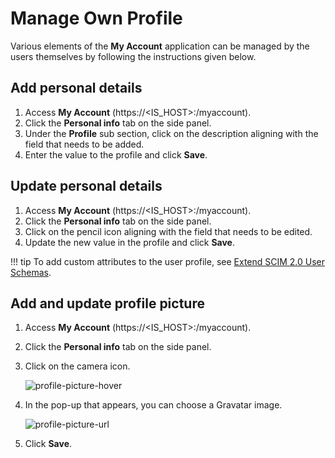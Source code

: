 # Manage Own Profile

Various elements of the **My Account** application can be managed by the users themselves by following the instructions given below.

## Add personal details

1. Access **My Account** (https://<IS_HOST>:<PORT>/myaccount).
2. Click the **Personal info** tab on the side panel.
3. Under the **Profile** sub section, click on the description aligning with the field that needs to be added.
4. Enter the value to the profile and click **Save**.

## Update personal details

1. Access **My Account** (https://<IS_HOST>:<PORT>/myaccount).
2. Click the **Personal info** tab on the side panel.
3. Click on the pencil icon aligning with the field that needs to be edited.
4. Update the new value in the profile and click **Save**.

!!! tip
    To add custom attributes to the user profile, see [Extend SCIM 2.0 User Schemas]({{base_path}}/references/extend/provisioning/extend-scim2-user-schemas/).

## Add and update profile picture

1. Access **My Account** (https://<IS_HOST>:<PORT>/myaccount).
2. Click the **Personal info** tab on the side panel.
3. Click on the camera icon.

    ![profile-picture-hover]({{base_path}}/assets/img/guides/my-account/user-profile/profile-picture-hover.png)

4. In the pop-up that appears, you can choose a Gravatar image.

    ![profile-picture-url]({{base_path}}/assets/img/guides/my-account/user-profile/gravatar-img.png)

5. Click **Save**.


